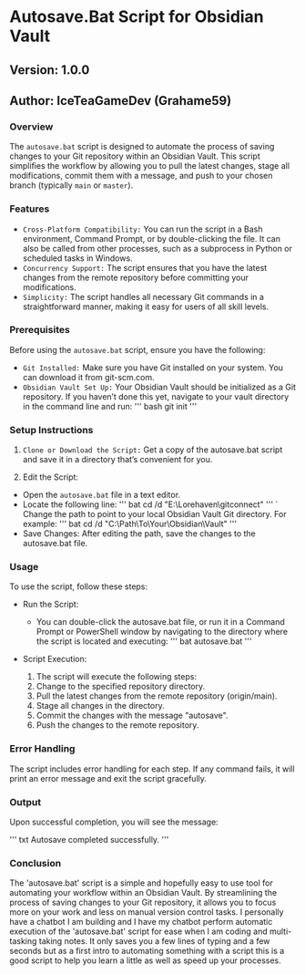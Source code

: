 # Autosave.Bat Script for Obsidian Vault
## Version: 1.0.0
## Author: IceTeaGameDev (Grahame59)

### Overview
The `autosave.bat` script is designed to automate the process of saving changes to your Git repository within an Obsidian Vault. This script simplifies the workflow by allowing you to pull the latest changes, stage all modifications, commit them with a message, and push to your chosen branch (typically `main` or `master`).

### Features
- `Cross-Platform Compatibility:` You can run the script in a Bash environment, Command Prompt, or by double-clicking the file. It can also be called from other processes, such as a subprocess in Python or scheduled tasks in Windows.
- `Concurrency Support:` The script ensures that you have the latest changes from the remote repository before committing your modifications.
- `Simplicity:` The script handles all necessary Git commands in a straightforward manner, making it easy for users of all skill levels.

### Prerequisites
Before using the `autosave.bat` script, ensure you have the following:

- `Git Installed:` Make sure you have Git installed on your system. You can download it from git-scm.com.
- `Obsidian Vault Set Up:` Your Obsidian Vault should be initialized as a Git repository. If you haven’t done this yet, navigate to your vault directory in the command line and run:
''' bash
git init
'''

### Setup Instructions
1. `Clone or Download the Script:` Get a copy of the autosave.bat script and save it in a directory that’s convenient for you.

2. Edit the Script:

- Open the `autosave.bat` file in a text editor.
- Locate the following line:
''' bat
cd /d "E:\Lorehaven\gitconnect"
'''
` Change the path to point to your local Obsidian Vault Git directory. For example:
''' bat
cd /d "C:\Path\To\Your\Obsidian\Vault"
'''
- Save Changes: After editing the path, save the changes to the autosave.bat file.

### Usage
To use the script, follow these steps:

- Run the Script:

    - You can double-click the autosave.bat file, or run it in a Command Prompt or PowerShell window by navigating to the directory where the script is located and executing:
''' bat
autosave.bat
'''
- Script Execution:

    1. The script will execute the following steps:
    2. Change to the specified repository directory.
    3. Pull the latest changes from the remote repository (origin/main).
    4. Stage all changes in the directory.
    5. Commit the changes with the message "autosave".
    6. Push the changes to the remote repository.

### Error Handling
The script includes error handling for each step. If any command fails, it will print an error message and exit the script gracefully.

### Output
Upon successful completion, you will see the message:

''' txt
Autosave completed successfully.
'''

### Conclusion
The 'autosave.bat' script is a simple and hopefully easy to use tool for automating your workflow within an Obsidian Vault. By streamlining the process of saving changes to your Git repository, it allows you to focus more on your work and less on manual version control tasks. I personally have a chatbot I am building and I have my chatbot perform automatic execution of the 'autosave.bat' script for ease when I am coding and multi-tasking taking notes. It only saves you a few lines of typing and a few seconds but as a first intro to automating something with a script this is a good script to help you learn a little as well as speed up your processes. 
